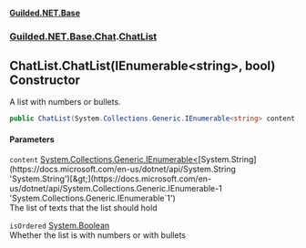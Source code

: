 
#### [Guilded.NET.Base](index 'index')
### [Guilded.NET.Base.Chat](index#Guilded_NET_Base_Chat 'Guilded.NET.Base.Chat').[ChatList](ChatList 'Guilded.NET.Base.Chat.ChatList')
## ChatList.ChatList(IEnumerable&lt;string&gt;, bool) Constructor
A list with numbers or bullets.  
```csharp
public ChatList(System.Collections.Generic.IEnumerable<string> content, bool isOrdered=false);
```

#### Parameters
<a name='Guilded_NET_Base_Chat_ChatList_ChatList(System_Collections_Generic_IEnumerable_string__bool)_content'></a>
`content` [System.Collections.Generic.IEnumerable&lt;](https://docs.microsoft.com/en-us/dotnet/api/System.Collections.Generic.IEnumerable-1 'System.Collections.Generic.IEnumerable`1')[System.String](https://docs.microsoft.com/en-us/dotnet/api/System.String 'System.String')[&gt;](https://docs.microsoft.com/en-us/dotnet/api/System.Collections.Generic.IEnumerable-1 'System.Collections.Generic.IEnumerable`1')  
The list of texts that the list should hold
  
<a name='Guilded_NET_Base_Chat_ChatList_ChatList(System_Collections_Generic_IEnumerable_string__bool)_isOrdered'></a>
`isOrdered` [System.Boolean](https://docs.microsoft.com/en-us/dotnet/api/System.Boolean 'System.Boolean')  
Whether the list is with numbers or with bullets
  
